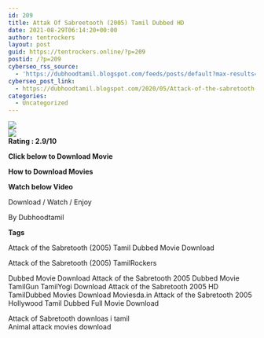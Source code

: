 ```yaml
---
id: 209
title: Attak Of Sabreetooth (2005) Tamil Dubbed HD
date: 2021-08-29T06:14:20+00:00
author: tentrockers
layout: post
guid: https://tentrockers.online/?p=209
postid: /?p=209
cyberseo_rss_source:
  - 'https://dubhoodtamil.blogspot.com/feeds/posts/default?max-results=150&start-index=301'
cyberseo_post_link:
  - https://dubhoodtamil.blogspot.com/2020/05/Attack-of-the-sabretooth-movie-download.html
categories:
  - Uncategorized
---
```

<div class="media_block">
  <img src="https://1.bp.blogspot.com/-s3tKBia8wu0/XsTiLTOr-kI/AAAAAAAABKw/QoFMeX1znlojDAUNMmbXvSrylLVMBfLCACPcBGAYYCw/s72-c/wp1943078-saber-tooth-tiger-wallpaper-hd.jpg" class="media_thumbnail" />
</div>

<div>
  <img src="https://1.bp.blogspot.com/-s3tKBia8wu0/XsTiLTOr-kI/AAAAAAAABKw/QoFMeX1znlojDAUNMmbXvSrylLVMBfLCACPcBGAYYCw/s640/wp1943078-saber-tooth-tiger-wallpaper-hd.jpg" class="ff-og-image-inserted" />
</div>

<div readability="6.4460431654676">
  <b><span>Rating<span> </span>:<span> </span>2.9/10</span></b></p> 
  
  <p>
    <span><b>Click below to Download Movie</b></span>
  </p>
  
  <p>
    <span><b>How to Download Movies</b></span>
  </p>
  
  <p>
    <span><b>Watch below Video</b></span>
  </p>
  
  <p>
  </p>
  
  <p>
    Download / Watch / Enjoy
  </p>
  
  <p>
    By Dubhoodtamil
  </p>
</div>

<span><b>Tags</b></span>

<span><span>Attack of the Sabretooth (2005) Tamil Dubbed Movie Download&nbsp;</span></span>

<span><span>Attack of the Sabretooth (2005) TamilRockers&nbsp;</span></span>

<span><span>Dubbed Movie Download Attack of the Sabretooth 2005 Dubbed Movie TamilGun TamilYogi Download Attack of the Sabretooth 2005 HD TamilDubbed Movies Download Moviesda.in Attack of the Sabretooth 2005 Hollywood Tamil Dubbed Full Movie Download</span></span>

<span><span>Attack of Sabretooth downloas i tamil</span></span>  
<span>Animal attack movies download</span>
